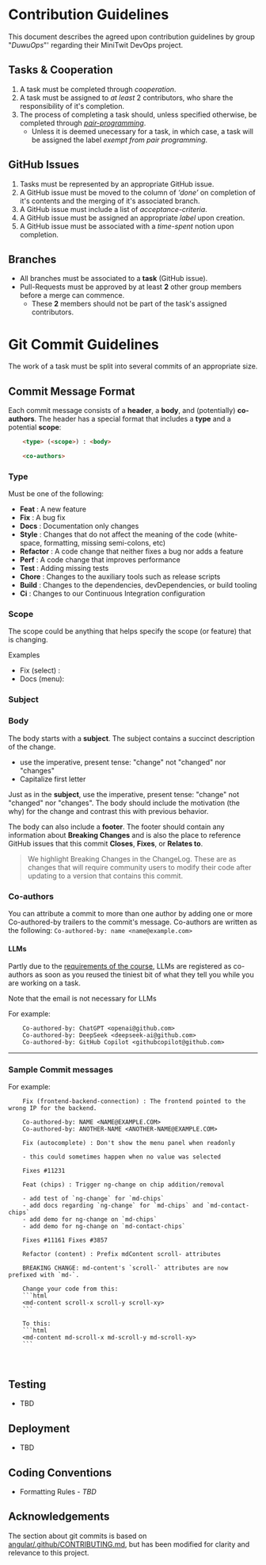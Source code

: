 # Contribution Guidelines

This document describes the agreed upon contribution guidelines by group "*DuwuOps*"' regarding their MiniTwit DevOps project.

## Tasks & Cooperation
1. A task must be completed through *cooperation*.
2. A task must be assigned to *at least* 2 contributors, who share the responsibility of it's completion.   
3. The process of completing a task should, unless specified otherwise, be completed through [*pair-programming*](https://qentelli.com/thought-leadership/insights/introduction-pair-programming#:~:text=Pair%20programming%20is%20a%20concept,the%20accuracy%20of%20the%20code). 
    * Unless it is deemed unecessary for a task, in which case, a task will be assigned the label *exempt from pair programming*.

## GitHub Issues

1. Tasks must be represented by an appropriate GitHub issue.
2. A GitHub issue must be moved to the column of *‘done’* on completion of it's contents and the merging of it's associated branch.
3. A GitHub issue must include a list of *acceptance-criteria*.
4. A GitHub issue must be assigned an appropriate *label* upon creation.
5. A GitHub issue must be associated with a *time-spent* notion upon completion.

## Branches

* All branches must be associated to a **task** (GitHub issue).
* Pull-Requests must be approved by at least **2** other group members before a merge can commence.
    * These **2** members should not be part of the task's assigned contributors. 



# <a name="commit"></a> Git Commit Guidelines

The work of a task must be split into several commits of an appropriate size.

## <a name="commit-message-format"></a> Commit Message Format

Each commit message consists of a **header**, a **body**, and (potentially) **co-authors**. The header has a special
format that includes a **type** and a potential **scope**:

```html
    <type> (<scope>) : <body>

    <co-authors>
```

### Type

Must be one of the following:

* **Feat** : A new feature
* **Fix** : A bug fix
* **Docs** : Documentation only changes
* **Style** : Changes that do not affect the meaning of the code (white-space, formatting, missing semi-colons, etc)
* **Refactor** : A code change that neither fixes a bug nor adds a feature
* **Perf** : A code change that improves performance
* **Test** : Adding missing tests
* **Chore** : Changes to the auxiliary tools such as release scripts
* **Build** : Changes to the dependencies, devDependencies, or build tooling
* **Ci** : Changes to our Continuous Integration configuration

### Scope

The scope could be anything that helps specify the scope (or feature) that is changing.

Examples
- Fix (select) : 
- Docs (menu): 

### Subject



### Body

The body starts with a **subject**. The subject contains a succinct description of the change.

* use the imperative, present tense: "change" not "changed" nor "changes"
* Capitalize first letter


Just as in the **subject**, use the imperative, present tense: "change" not "changed" nor "changes".
The body should include the motivation (the why) for the change and contrast this with previous behavior.

The body can also include a **footer**.
The footer should contain any information about **Breaking Changes** and is also the place to
reference GitHub issues that this commit **Closes**, **Fixes**, or **Relates to**.

> We highlight Breaking Changes in the ChangeLog. These are as changes that will require
  community users to modify their code after updating to a version that contains this commit.


### Co-authors

You can attribute a commit to more than one author by adding one or more Co-authored-by trailers to the commit's message.
Co-authors are written as the following:
`Co-authored-by: name <name@example.com>`

#### LLMs

Partly due to the [requirements of the course](https://github.com/itu-devops/lecture_notes/blob/master/sessions/session_02/README_TASKS.md#guidelines-for-using-ai-code-assistants-like-github-copilot-chatgpt-etc), LLMs are registered as co-authors as soon as you reused the tiniest bit of what they tell you while you are working on a task.

Note that the email is not necessary for LLMs

For example:
```text
    Co-authored-by: ChatGPT <openai@github.com>
    Co-authored-by: DeepSeek <deepseek-ai@github.com>
    Co-authored-by: GitHub Copilot <githubcopilot@github.com>
```



---

### Sample Commit messages

For example:
```text
    Fix (frontend-backend-connection) : The frontend pointed to the wrong IP for the backend.

    Co-authored-by: NAME <NAME@EXAMPLE.COM>
    Co-authored-by: ANOTHER-NAME <ANOTHER-NAME@EXAMPLE.COM>
```

```text
    Fix (autocomplete) : Don't show the menu panel when readonly

    - this could sometimes happen when no value was selected

    Fixes #11231
```

```text
    Feat (chips) : Trigger ng-change on chip addition/removal

    - add test of `ng-change` for `md-chips`
    - add docs regarding `ng-change` for `md-chips` and `md-contact-chips`
    - add demo for ng-change on `md-chips`
    - add demo for ng-change on `md-contact-chips`

    Fixes #11161 Fixes #3857
```

```text
    Refactor (content) : Prefix mdContent scroll- attributes

    BREAKING CHANGE: md-content's `scroll-` attributes are now prefixed with `md-`.

    Change your code from this:
    ```html
    <md-content scroll-x scroll-y scroll-xy>
    ```

    To this:
    ```html
    <md-content md-scroll-x md-scroll-y md-scroll-xy>
    ```
```
<br/>

## Testing

* TBD

## Deployment

* TBD

## Coding Conventions

* Formatting Rules - *TBD*


## Acknowledgements
The section about git commits is based on [angular/.github/CONTRIBUTING.md](https://github.com/angular/material/blob/master/.github/CONTRIBUTING.md), but has been modified for clarity and relevance to this project.